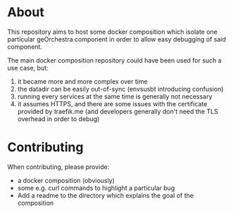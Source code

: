 # About

This repository aims to host some docker composition which isolate one
particular geOrchestra component in order to allow easy debugging of said
component.

The main docker composition repository could have been used for such a use
case, but:

1. it became more and more complex over time
2. the datadir can be easily out-of-sync (envsusbt introducing confusion)
3. running every services at the same time is generally not necessary
4. it assumes HTTPS, and there are some issues with the certificate provided by
   traefik.me (and developers generally don't need the TLS overhead in order to
   debug)

# Contributing

When contributing, please provide:

* a docker composition (obviously)
* some e.g. curl commands to highlight a particular bug
* Add a readme to the directory which explains the goal of the composition


